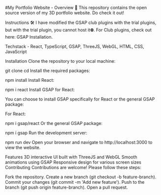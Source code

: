 #My Portfolio Website - Overview 🚀
This repository contains the open source version of my 3D portfolio website. Do check it out!

Instructions 🛠️
I have modified the GSAP club plugins with the trial plugins, but with the trial plugin, you cannot host it⛔️. For Club plugins, check out here: GSAP Installation.

Techstack - React, TypeScript, GSAP, ThreeJS, WebGL, HTML, CSS, JavaScript

Installation
Clone the repository to your local machine:

git clone <repository-url>
cd <repository-directory>
Install the required packages:

npm install
Install React:

npm i react
Install GSAP for React:

You can choose to install GSAP specifically for React or the general GSAP package:

For React:

npm i gsap/react
Or the general GSAP package:

npm i gsap
Run the development server:

npm run dev
Open your browser and navigate to http://localhost:3000 to view the website.

Features
3D interactive UI built with ThreeJS and WebGL
Smooth animations using GSAP
Responsive design for various screen sizes
Contributing
Contributions are welcome! Please follow these steps:

Fork the repository.
Create a new branch (git checkout -b feature-branch).
Commit your changes (git commit -m 'Add new feature').
Push to the branch (git push origin feature-branch).
Open a pull request.
